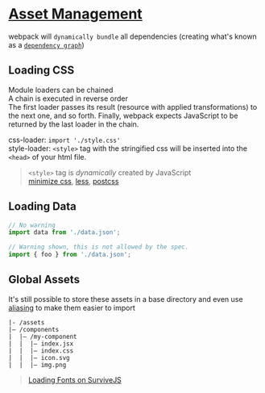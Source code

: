# [Asset Management](https://webpack.js.org/guides/asset-management/)

 webpack will `dynamically bundle` all dependencies (creating what's known as a [`dependency graph`](https://webpack.js.org/concepts/dependency-graph))

 ## Loading CSS

 Module loaders can be chained  
 A chain is executed in reverse order  
 The first loader passes its result (resource with applied transformations) to the next one, and so forth. Finally, webpack expects JavaScript to be returned by the last loader in the chain.

 css-loader: `import './style.css'`  
 style-loader: `<style>` tag with the stringified css will be inserted into the `<head>` of your html file.

 > `<style>` tag is *dynamically* created by JavaScript  
 > [minimize css](https://webpack.js.org/plugins/mini-css-extract-plugin/#minimizing-for-production), [less](https://webpack.js.org/loaders/less-loader), [postcss](https://webpack.js.org/loaders/postcss-loader)


 ## Loading Data

```js
// No warning
import data from './data.json';

// Warning shown, this is not allowed by the spec.
import { foo } from './data.json';
```

## Global Assets
 It's still possible to store these assets in a base directory and even use [aliasing](https://webpack.js.org/configuration/resolve/#resolvealias) to make them easier to import

 ```
 |- /assets
 |– /components
 |  |– /my-component
 |  |  |– index.jsx
 |  |  |– index.css
 |  |  |– icon.svg
 |  |  |– img.png
 ```

 > [Loading Fonts on SurviveJS](https://survivejs.com/webpack/loading/fonts/)